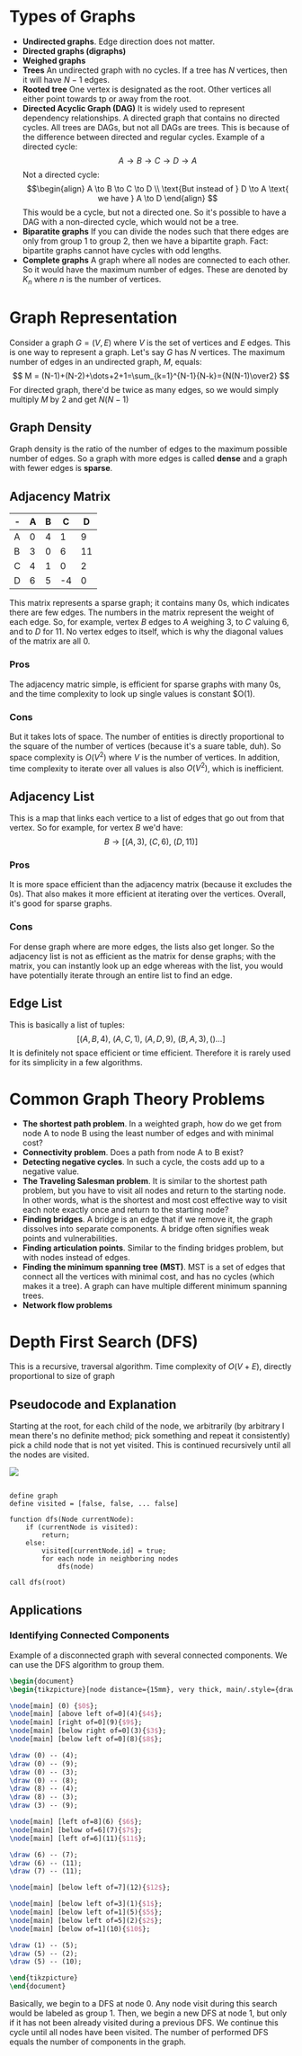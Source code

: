 # Types of Graphs

- **Undirected graphs**. Edge direction does not matter.
- **Directed graphs (digraphs)**
- **Weighed graphs**
- **Trees**
An undirected graph with no cycles. If a tree has $N$ vertices, then it will have $N-1$ edges.
- **Rooted tree**
One vertex is designated as the root. Other vertices all either point towards tp or away from the root.
-  **Directed Acyclic Graph (DAG)**
It is widely used to represent dependency relationships. A directed graph that contains no directed cycles. All trees are DAGs, but not all DAGs are trees. This is because of the difference between directed and regular cycles.
Example of a directed cycle:
$$
A \to B \to C \to D \to A
$$
Not a directed cycle:
$$\begin{align}
A \to B \to C \to D \\
\text{But instead of } D \to A \text{ we have } A \to D
\end{align}
$$
This would be a cycle, but not a directed one. So it's possible to have a DAG with a non-directed cycle, which would not be a tree.
- **Biparatite graphs**
If you can divide the nodes such that there edges are only from group 1 to group 2, then we have a bipartite graph. Fact: bipartite graphs cannot have cycles with odd lengths.
- __Complete graphs__
A graph where all nodes are connected to each other. So it would have the maximum number of edges. These are denoted by $K_n$ where $n$ is the number of vertices.

# Graph Representation
Consider a graph $G=(V, E)$ where $V$ is the set of vertices and $E$ edges. This is one way to represent a graph.
Let's say $G$ has $N$ vertices. The maximum number of edges in an undirected graph, $M$, equals:
$$
M = (N-1)+(N-2)+\dots+2+1=\sum_{k=1}^{N-1}{N-k}={N(N-1)\over2}
$$
For directed graph, there'd be twice as many edges, so we would simply multiply $M$ by 2 and get $N(N-1)$

## Graph Density
Graph density is the ratio of the number of edges to the maximum possible number of edges. So a graph with more edges is called **dense** and a graph with fewer edges is __sparse__.


## Adjacency Matrix
-|A|B|C|D
-|-|-|-|-
A|0|4|1|9
B|3|0|6|11
C|4|1|0|2
D|6|5|-4|0
This matrix represents a sparse graph; it contains many 0s, which indicates there are few edges. The numbers in the matrix represent the weight of each edge. So, for example, vertex $B$ edges to $A$  weighing 3, to $C$ valuing 6, and to $D$ for 11. No vertex edges to itself, which is why the diagonal values of the matrix are all 0.

### Pros
The adjacency matric simple, is efficient for sparse graphs with many 0s, and the time complexity to look up single values is constant $O(1).

### Cons
But it takes lots of space. The number of entities is directly proportional to the square of the number of vertices (because it's a suare table, duh). So space complexity is $O(V^2)$ where $V$ is the number of vertices. In addition, time complexity to iterate over all values is also $O(V^2)$, which is inefficient.


## Adjacency List
This is a map that links each vertice to a list of edges that go out from that vertex. So for example, for vertex $B$ we'd have:
$$
B \to \big[(A, 3),\ (C,6), \ (D, 11)\big]
$$
### Pros
It is more space efficient than the adjacency matrix (because it excludes the 0s). That also makes it more efficient at iterating over the vertices. Overall, it's good for sparse graphs.

### Cons
For dense graph where are more edges, the lists also get longer. So the adjacency list is not as efficient as the matrix for dense graphs; with the matrix, you can instantly look up an edge whereas with the list, you would have potentially iterate through an entire list to find an edge.

## Edge List
This is basically a list of tuples:
$$
\big[(A, B, 4), \ (A,C,1), \ (A,D,9), \ (B,A,3), () \dots \big]
$$
It is definitely not space efficient or time efficient. Therefore it is rarely used for its simplicity in a few algorithms.


# Common Graph Theory Problems
- **The shortest path problem**. In a weighted graph, how do we get from node A to node B using the least number of edges and with minimal cost?
- **Connectivity problem**. Does a path from node A to B exist?
- **Detecting negative cycles**. In such a cycle, the costs add up to a negative value.
- **The Traveling Salesman problem**. It is similar to the shortest path problem, but you have to visit all nodes and return to the starting node. In other words, what is the shortest and most cost effective way to visit each note exactly once and return to the starting node?
- **Finding bridges**. A bridge is an edge that if we remove it, the graph dissolves into separate components. A bridge often signifies weak points and vulnerabilities.
- **Finding articulation points**. Similar to the finding bridges problem, but with nodes instead of edges.
- **Finding the minimum spanning tree (MST)**. MST is a set of edges that connect all the vertices with minimal cost, and has no cycles (which makes it a tree). A graph can have multiple different minimum spanning trees.
- **Network flow problems**

# Depth First Search (DFS)
This is a recursive, traversal algorithm.
Time complexity of $O(V+E)$, directly proportional to size of graph

## Pseudocode and Explanation
Starting at the root, for each child of the node, we arbitrarily (by arbitrary I mean there's no definite method; pick something and repeat it consistently) pick a child node that is not yet visited. This is continued recursively until all the nodes are visited. 

![](https://www.codesdope.com/staticroot/images/algorithm/dfs.gif)



```

define graph
define visited = [false, false, ... false]

function dfs(Node currentNode):
	if (currentNode is visited):
		return;
	else:
		visited[currentNode.id] = true;
		for each node in neighboring nodes
			dfs(node)

call dfs(root)

```

## Applications
### Identifying Connected Components
Example of a disconnected graph with several connected components. We can use the DFS algorithm to group them.
```tikz
\begin{document} 
\begin{tikzpicture}[node distance={15mm}, very thick, main/.style={draw, circle}, every node/.style={scale=1}] 

\node[main] (0) {$0$}; 
\node[main] [above left of=0](4){$4$};
\node[main] [right of=0](9){$9$};
\node[main] [below right of=0](3){$3$};
\node[main] [below left of=0](8){$8$};

\draw (0) -- (4);
\draw (0) -- (9);
\draw (0) -- (3);
\draw (0) -- (8);
\draw (8) -- (4);
\draw (8) -- (3);
\draw (3) -- (9);

\node[main] [left of=8](6) {$6$}; 
\node[main] [below of=6](7){$7$};
\node[main] [left of=6](11){$11$};

\draw (6) -- (7);
\draw (6) -- (11);
\draw (7) -- (11);

\node[main] [below left of=7](12){$12$};

\node[main] [below left of=3](1){$1$};
\node[main] [below left of=1](5){$5$};
\node[main] [below left of=5](2){$2$};
\node[main] [below of=1](10){$10$};

\draw (1) -- (5);
\draw (5) -- (2);
\draw (5) -- (10);

\end{tikzpicture} 
\end{document}
```
Basically, we begin to a DFS at node 0. Any node visit during this search would be labeled as group 1. Then, we begin a new DFS at node 1, but only if it has not been already visited during a previous DFS. We continue this cycle until all nodes have been visited. The number of performed DFS equals the number of components in the graph.